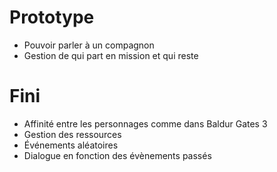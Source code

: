 # Prototype
- Pouvoir parler à un compagnon
- Gestion de qui part en mission et qui reste

# Fini
- Affinité entre les personnages comme dans Baldur Gates 3
- Gestion des ressources
- Événements aléatoires
- Dialogue en fonction des évènements passés
